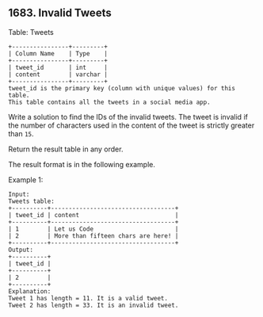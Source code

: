 ## 1683. Invalid Tweets

Table: Tweets

```
+----------------+---------+
| Column Name    | Type    |
+----------------+---------+
| tweet_id       | int     |
| content        | varchar |
+----------------+---------+
tweet_id is the primary key (column with unique values) for this table.
This table contains all the tweets in a social media app.
```

Write a solution to find the IDs of the invalid tweets. The tweet is invalid if the number of characters used in the content of the tweet is strictly greater than `15`.

Return the result table in any order.

The result format is in the following example.

Example 1:

```
Input:
Tweets table:
+----------+-----------------------------------+
| tweet_id | content                           |
+----------+-----------------------------------+
| 1        | Let us Code                       |
| 2        | More than fifteen chars are here! |
+----------+-----------------------------------+
Output:
+----------+
| tweet_id |
+----------+
| 2        |
+----------+
Explanation:
Tweet 1 has length = 11. It is a valid tweet.
Tweet 2 has length = 33. It is an invalid tweet.
```
